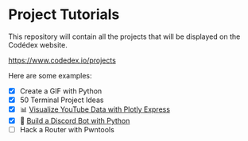 # Project Tutorials

This repository will contain all the projects that will be displayed on the Codédex website.

https://www.codedex.io/projects

Here are some examples:

- [x] Create a GIF with Python
- [x] 50 Terminal Project Ideas
- [x] 📊 [Visualize YouTube Data with Plotly Express](https://www.codedex.io/projects/visualize-youtube-data-with-plotly)
- [x] 🤖 [Build a Discord Bot with Python](https://www.codedex.io/projects/build-a-discord-bot-with-python)
- [ ] Hack a Router with Pwntools
